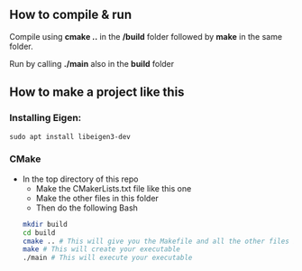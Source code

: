 ## How to compile & run

Compile using **cmake ..** in the **/build** folder followed by **make** in the same folder. 

Run by calling **./main** also in the **build** folder

## How to make a project like this

### Installing Eigen: 
```
sudo apt install libeigen3-dev
```
### CMake
* In the top directory of this repo
    * Make the CMakerLists.txt file like this one
    * Make the other files in this folder
    * Then do the following Bash
    ```Bash
    mkdir build
    cd build
    cmake .. # This will give you the Makefile and all the other files in the /build folder
    make # This will create your executable
    ./main # This will execute your executable  
    ```

